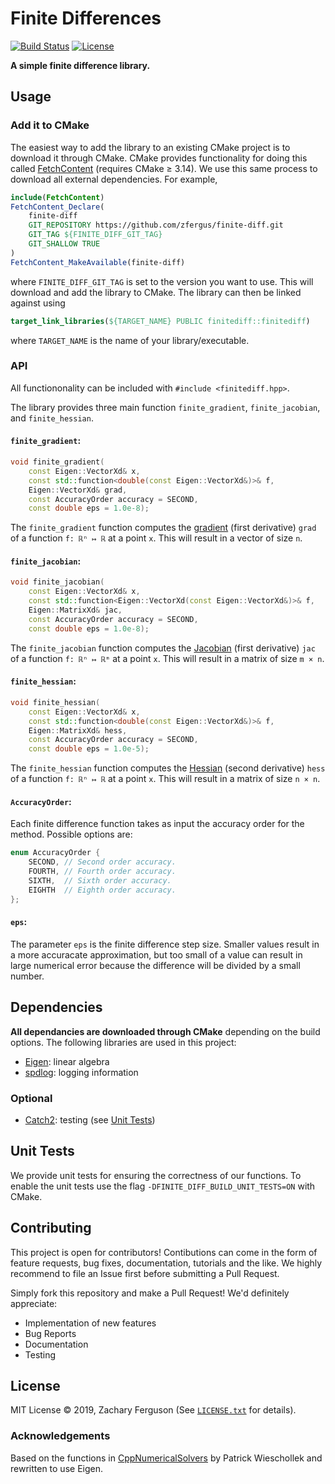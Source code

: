 # Finite Differences

[![Build Status](https://github.com/zfergus/finite-diff/actions/workflows/continuous.yml/badge.svg)](https://github.com/zfergus/finite-diff/actions/workflows/continuous.yml)
[![License](https://img.shields.io/github/license/zfergus/finite-diff.svg?color=blue)](https://opensource.org/licenses/MIT)

**A simple finite difference library.**

## Usage

### Add it to CMake

The easiest way to add the library to an existing CMake project is to download it through CMake.
CMake provides functionality for doing this called [FetchContent](https://cmake.org/cmake/help/latest/module/FetchContent.html) (requires CMake ≥ 3.14).
We use this same process to download all external dependencies.
For example,

```CMake
include(FetchContent)
FetchContent_Declare(
    finite-diff
    GIT_REPOSITORY https://github.com/zfergus/finite-diff.git
    GIT_TAG ${FINITE_DIFF_GIT_TAG}
    GIT_SHALLOW TRUE
)
FetchContent_MakeAvailable(finite-diff)
```

where `FINITE_DIFF_GIT_TAG` is set to the version you want to use. This will download and add the library to CMake. The library can then be linked against using

```CMake
target_link_libraries(${TARGET_NAME} PUBLIC finitediff::finitediff)
```

where `TARGET_NAME` is the name of your library/executable.

### API

All functiononality can be included with `#include <finitediff.hpp>`.

The library provides three main function `finite_gradient`, `finite_jacobian`, and `finite_hessian`.

#### `finite_gradient`:

```c++
void finite_gradient(
    const Eigen::VectorXd& x,
    const std::function<double(const Eigen::VectorXd&)>& f,
    Eigen::VectorXd& grad,
    const AccuracyOrder accuracy = SECOND,
    const double eps = 1.0e-8);
```

The `finite_gradient` function computes the [gradient](https://en.wikipedia.org/wiki/Gradient) (first derivative) `grad` of a function `f: ℝⁿ ↦ ℝ` at a point `x`. This will result in a vector of size `n`.

#### `finite_jacobian`:

```c++
void finite_jacobian(
    const Eigen::VectorXd& x,
    const std::function<Eigen::VectorXd(const Eigen::VectorXd&)>& f,
    Eigen::MatrixXd& jac,
    const AccuracyOrder accuracy = SECOND,
    const double eps = 1.0e-8);
```

The `finite_jacobian` function computes the [Jacobian](https://en.wikipedia.org/wiki/Jacobian_matrix_and_determinant) (first derivative) `jac` of a function `f: ℝⁿ ↦ ℝᵐ` at a point `x`. This will result in a matrix of size `m × n`.


#### `finite_hessian`:

```c++
void finite_hessian(
    const Eigen::VectorXd& x,
    const std::function<double(const Eigen::VectorXd&)>& f,
    Eigen::MatrixXd& hess,
    const AccuracyOrder accuracy = SECOND,
    const double eps = 1.0e-5);
```

The `finite_hessian` function computes the [Hessian](https://en.wikipedia.org/wiki/Hessian_matrix) (second derivative) `hess` of a function `f: ℝⁿ ↦ ℝ` at a point `x`. This will result in a matrix of size `n × n`.

#### `AccuracyOrder`:

Each finite difference function takes as input the accuracy order for the method. Possible options are:
```c++
enum AccuracyOrder {
    SECOND, // Second order accuracy.
    FOURTH, // Fourth order accuracy.
    SIXTH,  // Sixth order accuracy.
    EIGHTH  // Eighth order accuracy.
};
```

#### `eps`:

The parameter `eps` is the finite difference step size. Smaller values result in a more accuracate approximation, but too small of a value can result in large numerical error because the difference will be divided by a small number.

## Dependencies

**All dependancies are downloaded through CMake** depending on the build options.
The following libraries are used in this project:

* [Eigen](https://eigen.tuxfamily.org/): linear algebra
* [spdlog](https://github.com/gabime/spdlog): logging information

### Optional

* [Catch2](https://github.com/catchorg/Catch2.git): testing (see [Unit Tests](#unit_tests))

## <a name="unit_tests"></a>Unit Tests

We provide unit tests for ensuring the correctness of our functions.
To enable the unit tests use the flag `-DFINITE_DIFF_BUILD_UNIT_TESTS=ON` with CMake.

## Contributing

This project is open for contributors! Contibutions can come in the form of feature requests, bug fixes, documentation, tutorials and the like. We highly recommend to file an Issue first before submitting a Pull Request.

Simply fork this repository and make a Pull Request! We'd definitely appreciate:

* Implementation of new features
* Bug Reports
* Documentation
* Testing

## License

MIT License © 2019, Zachary Ferguson (See [`LICENSE.txt`](https://github.com/zfergus/finite-diff/blob/main/LICENSE) for details).

### Acknowledgements

Based on the functions in [CppNumericalSolvers](https://github.com/PatWie/CppNumericalSolvers)
by Patrick Wieschollek and rewritten to use Eigen.

